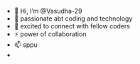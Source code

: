 - 👋 Hi, I’m @Vasudha-29
- 🌱 passionate abt coding and technology
- 👀 excited to connect with fellow coders
- ⚡ power of collaboration
- 📫 sppu
- 

<!---
Vasudha-29/Vasudha-29 is a ✨ special ✨ repository because its `README.md` (this file) appears on your GitHub profile.
You can click the Preview link to take a look at your changes.
--->
